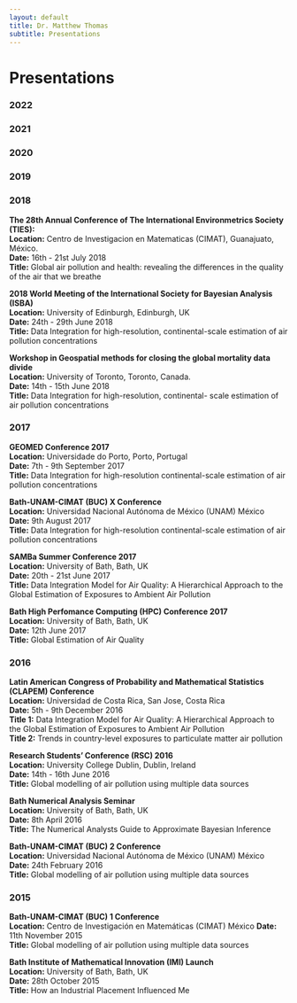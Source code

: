 ```yaml
---
layout: default
title: Dr. Matthew Thomas
subtitle: Presentations
---
```


# Presentations 

### 2022

### 2021

### 2020

### 2019

### 2018

**The 28th Annual Conference of The International Environmetrics Society (TIES):** <br>
**Location:** Centro de Investigacion en Matematicas (CIMAT), Guanajuato, México.<br>
**Date:** 16th - 21st July 2018 <br>
**Title:** Global air pollution and health: revealing the differences in the quality of the air that we breathe 

**2018 World Meeting of the International Society for Bayesian Analysis (ISBA)**<br>
**Location:** University of Edinburgh, Edinburgh, UK<br>
**Date:** 24th - 29th June 2018<br>
**Title:** Data Integration for high-resolution, continental-scale estimation of air pollution concentrations<br>

**Workshop in Geospatial methods for closing the global mortality data divide** <br>
**Location:** University of Toronto, Toronto, Canada.<br>
**Date:** 14th - 15th June 2018<br>
**Title:** Data Integration for high-resolution, continental- scale estimation of air pollution concentrations

### 2017

**GEOMED Conference 2017** <br>
**Location:** Universidade do Porto, Porto, Portugal <br>
**Date:** 7th - 9th September 2017 <br>
**Title:** Data Integration for high-resolution continental-scale estimation of air pollution concentrations

**Bath-UNAM-CIMAT (BUC) X Conference** <br>
**Location:**  Universidad Nacional Autónoma de México (UNAM) México <br>
**Date:** 9th August 2017 <br>
**Title:** Data Integration for high-resolution continental-scale estimation of air pollution concentrations

**SAMBa Summer Conference 2017** <br>
**Location:** University of Bath, Bath, UK  <br>
**Date:** 20th - 21st June 2017 <br>
**Title:** Data Integration Model for Air Quality: A Hierarchical Approach to the Global Estimation of Exposures to Ambient Air Pollution

**Bath High Perfomance Computing (HPC) Conference 2017** <br>
**Location:** University of Bath, Bath, UK <br>
**Date:** 12th June 2017 <br>
**Title:** Global Estimation of Air Quality

### 2016

**Latin American Congress of Probability and Mathematical Statistics (CLAPEM) Conference** <br>
**Location:** Universidad de Costa Rica, San Jose, Costa Rica <br>
**Date:** 5th - 9th December 2016 <br>
**Title 1:** Data Integration Model for Air Quality: A Hierarchical Approach to the Global Estimation of Exposures to Ambient Air Pollution <br>
**Title 2:** Trends in country-level exposures to particulate matter air pollution

**Research Students’ Conference (RSC) 2016** <br>
**Location:** University College Dublin, Dublin, Ireland <br>
**Date:** 14th - 16th June 2016 <br>
**Title:** Global modelling of air pollution using multiple data sources

**Bath Numerical Analysis Seminar** <br>
**Location:** University of Bath, Bath, UK <br>
**Date:** 8th April 2016 <br>
**Title:** The Numerical Analysts Guide to Approximate Bayesian Inference

**Bath-UNAM-CIMAT (BUC) 2 Conference** <br>
**Location:**  Universidad Nacional Autónoma de México (UNAM) México <br>
**Date:** 24th February 2016 <br>
**Title:** Global modelling of air pollution using multiple data sources

### 2015

**Bath-UNAM-CIMAT (BUC) 1 Conference** <br>
**Location:** Centro de Investigación en Matemáticas (CIMAT) México
**Date:** 11th November 2015 <br>
**Title:** Global modelling of air pollution using multiple data sources 

**Bath Institute of Mathematical Innovation (IMI) Launch** <br>
**Location:** University of Bath, Bath, UK <br>
**Date:** 28th October 2015 <br>
**Title:** How an Industrial Placement Influenced Me




